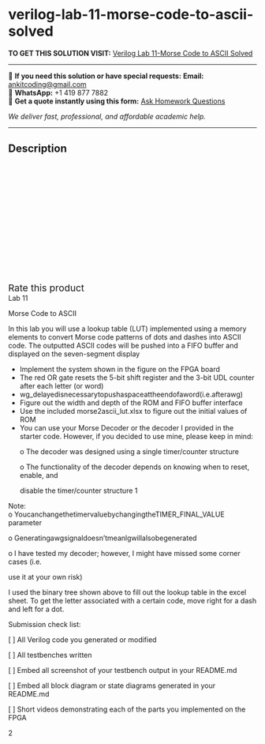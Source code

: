 # verilog-lab-11-morse-code-to-ascii-solved
**TO GET THIS SOLUTION VISIT:** [Verilog Lab 11-Morse Code to ASCII Solved](https://www.ankitcodinghub.com/product/verilog-lab-11-morse-code-to-ascii-solved/)


---

📩 **If you need this solution or have special requests:** **Email:** ankitcoding@gmail.com  
📱 **WhatsApp:** +1 419 877 7882  
📄 **Get a quote instantly using this form:** [Ask Homework Questions](https://www.ankitcodinghub.com/services/ask-homework-questions/)

*We deliver fast, professional, and affordable academic help.*

---

<h2>Description</h2>



<div class="kk-star-ratings kksr-auto kksr-align-center kksr-valign-top" data-payload="{&quot;align&quot;:&quot;center&quot;,&quot;id&quot;:&quot;91455&quot;,&quot;slug&quot;:&quot;default&quot;,&quot;valign&quot;:&quot;top&quot;,&quot;ignore&quot;:&quot;&quot;,&quot;reference&quot;:&quot;auto&quot;,&quot;class&quot;:&quot;&quot;,&quot;count&quot;:&quot;0&quot;,&quot;legendonly&quot;:&quot;&quot;,&quot;readonly&quot;:&quot;&quot;,&quot;score&quot;:&quot;0&quot;,&quot;starsonly&quot;:&quot;&quot;,&quot;best&quot;:&quot;5&quot;,&quot;gap&quot;:&quot;4&quot;,&quot;greet&quot;:&quot;Rate this product&quot;,&quot;legend&quot;:&quot;0\/5 - (0 votes)&quot;,&quot;size&quot;:&quot;24&quot;,&quot;title&quot;:&quot;Verilog Lab 11-Morse Code to ASCII Solved&quot;,&quot;width&quot;:&quot;0&quot;,&quot;_legend&quot;:&quot;{score}\/{best} - ({count} {votes})&quot;,&quot;font_factor&quot;:&quot;1.25&quot;}">

<div class="kksr-stars">

<div class="kksr-stars-inactive">
            <div class="kksr-star" data-star="1" style="padding-right: 4px">


<div class="kksr-icon" style="width: 24px; height: 24px;"></div>
        </div>
            <div class="kksr-star" data-star="2" style="padding-right: 4px">


<div class="kksr-icon" style="width: 24px; height: 24px;"></div>
        </div>
            <div class="kksr-star" data-star="3" style="padding-right: 4px">


<div class="kksr-icon" style="width: 24px; height: 24px;"></div>
        </div>
            <div class="kksr-star" data-star="4" style="padding-right: 4px">


<div class="kksr-icon" style="width: 24px; height: 24px;"></div>
        </div>
            <div class="kksr-star" data-star="5" style="padding-right: 4px">


<div class="kksr-icon" style="width: 24px; height: 24px;"></div>
        </div>
    </div>

<div class="kksr-stars-active" style="width: 0px;">
            <div class="kksr-star" style="padding-right: 4px">


<div class="kksr-icon" style="width: 24px; height: 24px;"></div>
        </div>
            <div class="kksr-star" style="padding-right: 4px">


<div class="kksr-icon" style="width: 24px; height: 24px;"></div>
        </div>
            <div class="kksr-star" style="padding-right: 4px">


<div class="kksr-icon" style="width: 24px; height: 24px;"></div>
        </div>
            <div class="kksr-star" style="padding-right: 4px">


<div class="kksr-icon" style="width: 24px; height: 24px;"></div>
        </div>
            <div class="kksr-star" style="padding-right: 4px">


<div class="kksr-icon" style="width: 24px; height: 24px;"></div>
        </div>
    </div>
</div>


<div class="kksr-legend" style="font-size: 19.2px;">
            <span class="kksr-muted">Rate this product</span>
    </div>
    </div>
<div class="page" title="Page 1">
<div class="layoutArea">
<div class="column">
Lab 11

Morse Code to ASCII

In this lab you will use a lookup table (LUT) implemented using a memory elements to convert Morse code patterns of dots and dashes into ASCII code. The outputted ASCII codes will be pushed into a FIFO buffer and displayed on the seven-segment display

<ul>
<li>Implement the system shown in the figure on the FPGA board</li>
<li>The red OR gate resets the 5-bit shift register and the 3-bit UDL counter after each letter
(or word)
</li>
<li>wg_delayedisnecessarytopushaspaceattheendofaword(i.e.afterawg)</li>
<li>Figure out the width and depth of the ROM and FIFO buffer interface</li>
<li>Use the included morse2ascii_lut.xlsx to figure out the initial values of ROM</li>
<li>You can use your Morse Decoder or the decoder I provided in the starter code.
However, if you decided to use mine, please keep in mind:

o The decoder was designed using a single timer/counter structure

o The functionality of the decoder depends on knowing when to reset, enable, and

disable the timer/counter structure 1
</li>
</ul>
</div>
</div>
</div>
<div class="page" title="Page 2">
<div class="layoutArea">
<div class="column">
Note:

</div>
</div>
<div class="layoutArea">
<div class="column">
o YoucanchangethetimervaluebychangingtheTIMER_FINAL_VALUE parameter

o Generatingawgsignaldoesn’tmeanlgwillalsobegenerated

o I have tested my decoder; however, I might have missed some corner cases (i.e.

use it at your own risk)

</div>
</div>
<div class="layoutArea">
<div class="column">
I used the binary tree shown above to fill out the lookup table in the excel sheet. To get the letter associated with a certain code, move right for a dash and left for a dot.

Submission check list:

[ ] All Verilog code you generated or modified

[ ] All testbenches written

[ ] Embed all screenshot of your testbench output in your README.md

[ ] Embed all block diagram or state diagrams generated in your README.md

[ ] Short videos demonstrating each of the parts you implemented on the FPGA

</div>
</div>
<div class="layoutArea">
<div class="column">
2

</div>
</div>
</div>

